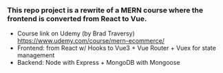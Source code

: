 ### This repo project is a rewrite of a MERN course where the frontend is converted from React to Vue.

- Course link on Udemy (by Brad Traversy) https://www.udemy.com/course/mern-ecommerce/
- Frontend: from React w/ Hooks to Vue3 + Vue Router + Vuex for state management
- Backend: Node with Express + MongoDB with Mongoose
